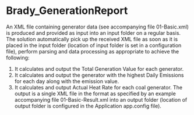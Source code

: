 # Brady_GenerationReport

An XML file containing generator data (see accompanying file 01-Basic.xml) is produced and provided as input into an input folder on a regular basis. 
The solution automatically pick up the received XML file as soon as it is placed in the input folder (location of input folder is set in a configuration file), perform parsing and data processing as appropriate to achieve the following:
1.	It calculates and output the Total Generation Value for each generator.
2.	It calculates and output the generator with the highest Daily Emissions for each day along with the emission value.
3.	It calculates and output Actual Heat Rate for each coal generator. 
The output is a single XML file in the format as specified by an example accompanying file 01-Basic-Result.xml into an output folder (location of output folder is configured in the Application app.config file). 
